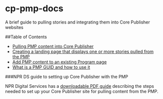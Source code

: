 # cp-pmp-docs

A brief guide to pulling stories and integrating them into Core Publisher websites

##Table of Contents

* [Pulling PMP content into Core Publisher](/pulling-pmp-content-into-core-publisher.md)
* [Creating a landing page that displays one or more stories pulled from the PMP](/create-landing-pages.md)
* [Add PMP content to an existing Program page]()
* [What is a PMP GUID and how to use it](/what-is-a-pmp-guid.md)
 
###NPR DS guide to setting up Core Publisher with the PMP

NPR Digital Services has a [downloadable PDF guide](http://mediad.publicbroadcasting.net/p/newnprdsblog/files/201504/how_to_pull_content_from_the_pmp_into_core_publisher_march_2015.pdf) describing the steps needed to set up your Core Publisher site for pulling content from the PMP.
